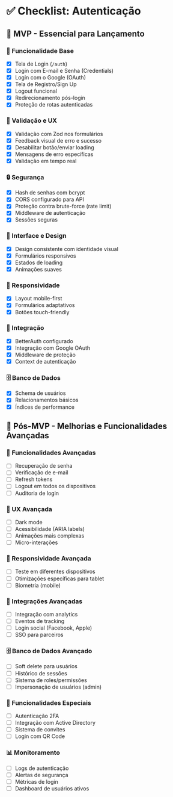 # ✅ Checklist: Autenticação

## 🎯 **MVP - Essencial para Lançamento**

### 🔐 Funcionalidade Base

- [x] Tela de Login (`/auth`)
- [x] Login com E-mail e Senha (Credentials)
- [x] Login com o Google (OAuth)
- [x] Tela de Registro/Sign Up
- [x] Logout funcional
- [x] Redirecionamento pós-login
- [x] Proteção de rotas autenticadas

### 🧠 Validação e UX

- [x] Validação com Zod nos formulários
- [x] Feedback visual de erro e sucesso
- [x] Desabilitar botão/enviar loading
- [x] Mensagens de erro específicas
- [x] Validação em tempo real

### 🔒 Segurança

- [x] Hash de senhas com bcrypt
- [x] CORS configurado para API
- [x] Proteção contra brute-force (rate limit)
- [x] Middleware de autenticação
- [x] Sessões seguras

### 🎨 Interface e Design

- [x] Design consistente com identidade visual
- [x] Formulários responsivos
- [x] Estados de loading
- [x] Animações suaves

### 📱 Responsividade

- [x] Layout mobile-first
- [x] Formulários adaptativos
- [x] Botões touch-friendly

### 🔗 Integração

- [x] BetterAuth configurado
- [x] Integração com Google OAuth
- [x] Middleware de proteção
- [x] Context de autenticação

### 🗄️ Banco de Dados

- [x] Schema de usuários
- [x] Relacionamentos básicos
- [x] Índices de performance

## 🚀 **Pós-MVP - Melhorias e Funcionalidades Avançadas**

### 🔐 Funcionalidades Avançadas

- [ ] Recuperação de senha
- [ ] Verificação de e-mail
- [ ] Refresh tokens
- [ ] Logout em todos os dispositivos
- [ ] Auditoria de login

### 🎨 UX Avançada

- [ ] Dark mode
- [ ] Acessibilidade (ARIA labels)
- [ ] Animações mais complexas
- [ ] Micro-interações

### 📱 Responsividade Avançada

- [ ] Teste em diferentes dispositivos
- [ ] Otimizações específicas para tablet
- [ ] Biometria (mobile)

### 🔗 Integrações Avançadas

- [ ] Integração com analytics
- [ ] Eventos de tracking
- [ ] Login social (Facebook, Apple)
- [ ] SSO para parceiros

### 🗄️ Banco de Dados Avançado

- [ ] Soft delete para usuários
- [ ] Histórico de sessões
- [ ] Sistema de roles/permissões
- [ ] Impersonação de usuários (admin)

### 🚀 Funcionalidades Especiais

- [ ] Autenticação 2FA
- [ ] Integração com Active Directory
- [ ] Sistema de convites
- [ ] Login com QR Code

### 📊 Monitoramento

- [ ] Logs de autenticação
- [ ] Alertas de segurança
- [ ] Métricas de login
- [ ] Dashboard de usuários ativos
